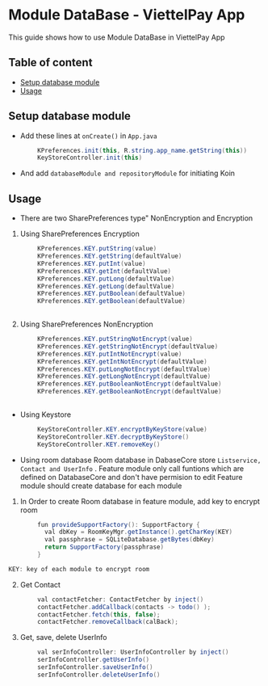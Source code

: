 # Module DataBase - ViettelPay App

This guide shows how to use Module DataBase in ViettelPay App

## Table of content
- [Setup database module](#setup-database-module)
- [Usage](#usage)

## Setup database module
- Add these lines at ```onCreate()``` in ```App.java```
```java
        KPreferences.init(this, R.string.app_name.getString(this))
        KeyStoreController.init(this)
 ```
- And add ```databaseModule and repositoryModule``` for initiating Koin

## Usage
- There are two SharePreferences type" NonEncryption and Encryption
1. Using SharePreferences Encryption
```java
        KPreferences.KEY.putString(value)
        KPreferences.KEY.getString(defaultValue)
        KPreferences.KEY.putInt(value)
        KPreferences.KEY.getInt(defaultValue)
        KPreferences.KEY.putLong(defaultValue)
        KPreferences.KEY.getLong(defaultValue)
        KPreferences.KEY.putBoolean(defaultValue)
        KPreferences.KEY.getBoolean(defaultValue)
        
```
2. Using SharePreferences NonEncryption
```java
        KPreferences.KEY.putStringNotEncrypt(value)
        KPreferences.KEY.getStringNotEncrypt(defaultValue)
        KPreferences.KEY.putIntNotEncrypt(value)
        KPreferences.KEY.getIntNotEncrypt(defaultValue)
        KPreferences.KEY.putLongNotEncrypt(defaultValue)
        KPreferences.KEY.getLongNotEncrypt(defaultValue)
        KPreferences.KEY.putBooleanNotEncrypt(defaultValue)
        KPreferences.KEY.getBooleanNotEncrypt(defaultValue)
        
```
- Using Keystore 
```java 
        KeyStoreController.KEY.encryptByKeyStore(value)
        KeyStoreController.KEY.decryptByKeyStore()
        KeyStoreController.KEY.removeKey()
```

- Using room database
Room database in DabaseCore store ```Listservice, Contact and UserInfo``` . Feature module only call funtions which are defined on DatabaseCore and don't have permision to edit 
Feature module should create database for each module
1. In Order to create Room database in feature module, add key to encrypt room
```java
        fun provideSupportFactory(): SupportFactory {
          val dbKey = RoomKeyMgr.getInstance().getCharKey(KEY)
          val passphrase = SQLiteDatabase.getBytes(dbKey)
          return SupportFactory(passphrase)
        }

KEY: key of each module to encrypt room
```
2. Get Contact
```java
        val contactFetcher: ContactFetcher by inject()
        contactFetcher.addCallback(contacts -> todo() );
        contactFetcher.fetch(this, false);
        contactFetcher.removeCallback(calBack);
```

3. Get, save, delete UserInfo
```java 
        val serInfoController: UserInfoController by inject()
        serInfoController.getUserInfo()
        serInfoController.saveUserInfo()
        serInfoController.deleteUserInfo()
```





